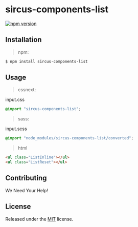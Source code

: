 # sircus-components-list

[![npm version](https://img.shields.io/npm/v/sircus-components-list.svg?style=flat)](https://www.npmjs.com/package/sircus-components-list)

## Installation

> npm:

```bash
$ npm install sircus-components-list
```

## Usage

> cssnext:

input.css
```css
@import "sircus-components-list";
```

> sass:

input.scss
```scss
@import "node_modules/sircus-components-list/converted";
```


> html

```html
<ul class="ListInline"></ul>
<ul class="ListReset"></ul>
```


## Contributing

We Need Your Help!


## License
Released under the [MIT](https://github.com/sircus/license/blob/master/LICENSE) license.
